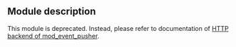 ## Module description

This module is deprecated. Instead, please refer to documentation of [HTTP backend of mod_event_pusher](./mod_event_pusher_http).
